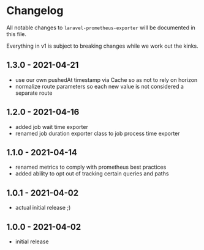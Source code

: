 # Changelog

All notable changes to `laravel-prometheus-exporter` will be documented in this file.

Everything in v1 is subject to breaking changes while we work out the kinks.

## 1.3.0 - 2021-04-21

- use our own pushedAt timestamp via Cache so as not to rely on horizon
- normalize route parameters so each new value is not considered a separate route

## 1.2.0 - 2021-04-16

- added job wait time exporter
- renamed job duration exporter class to job process time exporter

## 1.1.0 - 2021-04-14

- renamed metrics to comply with prometheus best practices
- added ability to opt out of tracking certain queries and paths

## 1.0.1 - 2021-04-02

- actual initial release ;)

## 1.0.0 - 2021-04-02

- initial release
